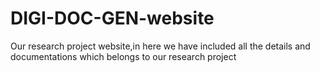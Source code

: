 # DIGI-DOC-GEN-website

Our research project website,in here we have included all the details and documentations which belongs to our research project
